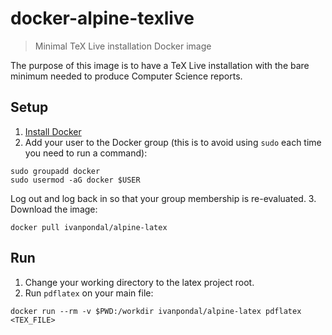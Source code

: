# docker-alpine-texlive

> Minimal TeX Live installation Docker image

The purpose of this image is to have a TeX Live installation with the bare
minimum needed to produce Computer Science reports.

## Setup

1. [Install Docker](https://www.docker.com/get-docker)
2. Add your user to the Docker group (this is to avoid using `sudo` each time
   you need to run a command):
```
sudo groupadd docker
sudo usermod -aG docker $USER
```
Log out and log back in so that your group membership is re-evaluated.
3. Download the image:
```
docker pull ivanpondal/alpine-latex
```

## Run

1. Change your working directory to the latex project root.
2. Run `pdflatex` on your main file:
```
docker run --rm -v $PWD:/workdir ivanpondal/alpine-latex pdflatex <TEX_FILE>
```
